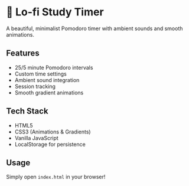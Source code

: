 # 🌙 Lo-fi Study Timer

A beautiful, minimalist Pomodoro timer with ambient sounds and smooth animations.

## Features
- 25/5 minute Pomodoro intervals
- Custom time settings
- Ambient sound integration
- Session tracking
- Smooth gradient animations

## Tech Stack
- HTML5
- CSS3 (Animations & Gradients)
- Vanilla JavaScript
- LocalStorage for persistence

## Usage
Simply open `index.html` in your browser!